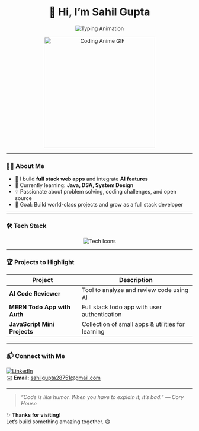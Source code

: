 <h1 align="center">
  👋 Hi, I’m Sahil Gupta
</h1>

<p align="center">
  <img src="https://readme-typing-svg.herokuapp.com?size=28&color=00BFFF&lines=Full+Stack+Web+Developer" alt="Typing Animation" />
</p>

<p align="center">
  <img src="https://media.giphy.com/media/3o7abKhOpu0NwenH3O/giphy.gif" alt="Coding Anime GIF" width="300"/>
</p>

---

### 👨‍💻 About Me
- 🔭 I build **full stack web apps** and integrate **AI features**  
- 🌱 Currently learning: **Java, DSA, System Design**  
- 💡 Passionate about problem solving, coding challenges, and open source  
- 🎯 Goal: Build world-class projects and grow as a full stack developer

---

### 🛠️ Tech Stack
<p align="center">
  <img src="https://skillicons.dev/icons?i=html,css,js,react,nodejs,express,mongodb,java,git,github" alt="Tech Icons" />
</p>

---

### 🏆 Projects to Highlight

| Project | Description |
|--------|-------------|
| **AI Code Reviewer** | Tool to analyze and review code using AI |
| **MERN Todo App with Auth** | Full stack todo app with user authentication |
| **JavaScript Mini Projects** | Collection of small apps & utilities for learning |

---

### 📬 Connect with Me

[![LinkedIn](https://img.shields.io/badge/LinkedIn-0077B5?logo=linkedin&logoColor=white)](https://www.linkedin.com/in/sahil-gupta28)  
✉️ **Email:** sahilgupta28751@gmail.com

---

> *“Code is like humor. When you have to explain it, it’s bad.” — Cory House*

✨ **Thanks for visiting!**  
Let’s build something amazing together. 😄
